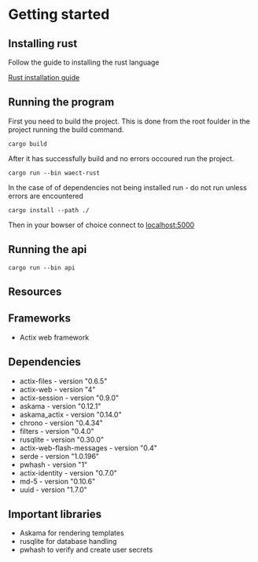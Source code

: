 # Getting started

## Installing rust

Follow the guide to installing the rust language

[Rust installation guide](https://www.rust-lang.org/learn/get-started)

## Running the program

First you need to build the project. This is done from the root foulder in the project running the build command.

```bashrc
cargo build
```

After it has successfully build and no errors occoured run the project.

```bashrc
cargo run --bin waect-rust
```

In the case of of dependencies not being installed run - do not run unless errors are encountered

```bashrc
cargo install --path ./
```

Then in your bowser of choice connect to [localhost:5000](http://localhost:5000)

## Running the api

```bashrc
cargo run --bin api
```

## Resources

## Frameworks

- Actix web framework

## Dependencies

- actix-files - version "0.6.5"
- actix-web - version "4"
- actix-session - version "0.9.0"
- askama - version "0.12.1"
- askama_actix - version "0.14.0"
- chrono - version "0.4.34"
- filters - version "0.4.0"
- rusqlite - version "0.30.0"
- actix-web-flash-messages - version "0.4"
- serde - version "1.0.196"
- pwhash - version "1"
- actix-identity - version "0.7.0"
- md-5 - version "0.10.6"
- uuid - version "1.7.0"

## Important libraries

- Askama for rendering templates
- rusqlite for database handling
- pwhash to verify and create user secrets
